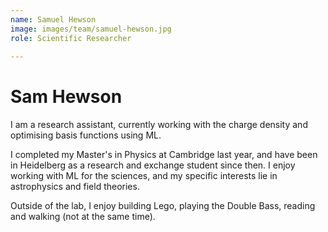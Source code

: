 ```yaml
---
name: Samuel Hewson
image: images/team/samuel-hewson.jpg
role: Scientific Researcher
  
---
```


# Sam Hewson

I am a research assistant, currently working with the charge density and optimising basis functions using ML.

I completed my Master's in Physics at Cambridge last year, and have been in Heidelberg as a research and exchange student since then. I enjoy working with ML for the sciences, and my specific interests lie in astrophysics and field theories.

Outside of the lab, I enjoy building Lego, playing the Double Bass, reading and walking (not at the same time).
